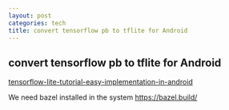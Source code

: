 ```yaml
---
layout: post
categories: tech
title: convert tensorflow pb to tflite for Android
---
```

## convert tensorflow pb to tflite for Android

[tensorflow-lite-tutorial-easy-implementation-in-android](https://medium.com/@rdeep/tensorflow-lite-tutorial-easy-implementation-in-android-145443ec3775)

We need bazel installed in the system <https://bazel.build/>

